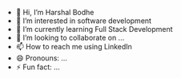 - 👋 Hi, I’m Harshal Bodhe 
- 👀 I’m interested in software development 
- 🌱 I’m currently learning Full Stack Development 
- 💞️ I’m looking to collaborate on ...
- 📫 How to reach me using LinkedIn 
- 😄 Pronouns: ...
- ⚡ Fun fact: ...

<!---
Harshalb-22/Harshalb-22 is a ✨ special ✨ repository because its `README.md` (this file) appears on your GitHub profile.
You can click the Preview link to take a look at your changes.
--->
